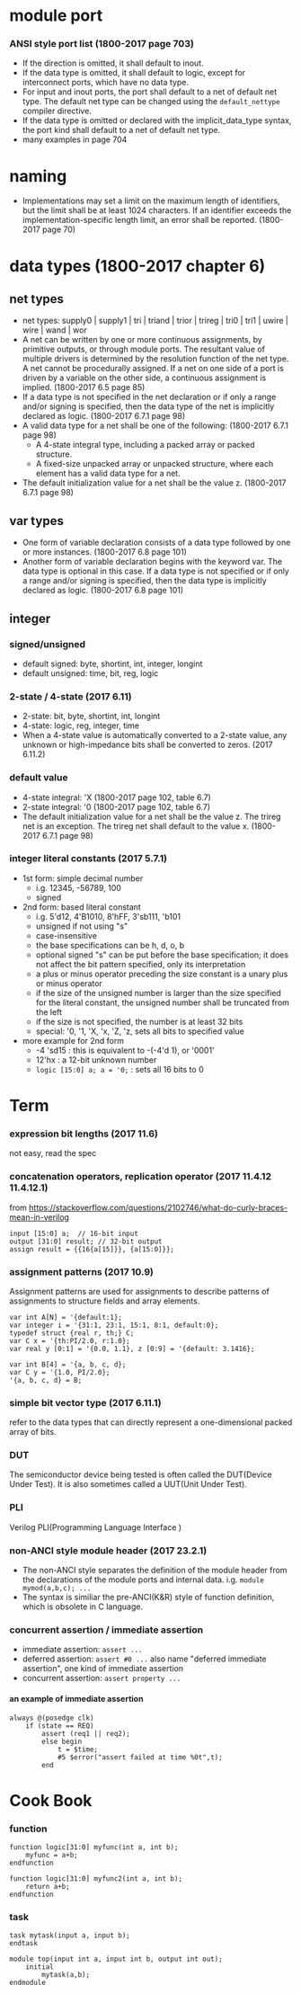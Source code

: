 # module port

### ANSI style port list (1800-2017 page 703)
*  If the direction is omitted, it shall default to inout.
*  If the data type is omitted, it shall default to logic, except for interconnect ports, which have no
data type.
*  For input and inout ports, the port shall default to a net of default net type. The default net
type can be changed using the `default_nettype` compiler directive.
*  If the data type is omitted or declared with the implicit_data_type syntax, the port kind
shall default to a net of default net type. 
*  many examples in page 704

# naming

* Implementations may set a limit on the maximum length of identifiers, but the limit shall be at least 1024 characters. If an identifier exceeds the implementation-specific length limit, an error shall be reported. (1800-2017 page 70)

# data types (1800-2017 chapter 6)

## net types
*  net types: supply0 | supply1 | tri | triand | trior | trireg | tri0 | tri1 | uwire | wire | wand | wor
*  A net can be written by one or more continuous assignments, by primitive outputs, or through module ports.
The resultant value of multiple drivers is determined by the resolution function of the net type. A net cannot
be procedurally assigned. If a net on one side of a port is driven by a variable on the other side, a continuous
assignment is implied. (1800-2017 6.5 page 85)
*  If a data type is not specified in the net declaration or if only a range and/or signing is specified, then the data
type of the net is implicitly declared as logic. (1800-2017 6.7.1 page 98)
*  A valid data type for a net shall be one of the following: (1800-2017 6.7.1 page 98)
   *  A 4-state integral type, including a packed array or packed structure.
   *  A fixed-size unpacked array or unpacked structure, where each element has a valid data type for a net.
*  The default initialization value for a net shall be the value z. (1800-2017 6.7.1 page 98)

## var types
*  One form of variable declaration consists of a data type followed by one or more instances. (1800-2017 6.8 page 101)
*  Another form of variable declaration begins with the keyword var. The data type is optional in this case. If
a data type is not specified or if only a range and/or signing is specified, then the data type is implicitly
declared as logic. (1800-2017 6.8 page 101)

## integer

### signed/unsigned
*  default signed: byte, shortint, int, integer, longint
*  default unsigned: time, bit, reg, logic

### 2-state / 4-state (2017 6.11)
*  2-state: bit, byte, shortint, int, longint
*  4-state: logic, reg, integer, time
*  When a 4-state value is automatically converted to a 2-state value, any unknown or high-impedance bits shall be converted to zeros. (2017 6.11.2)

### default value
*  4-state integral: 'X (1800-2017 page 102, table 6.7) 
*  2-state integral: '0 (1800-2017 page 102, table 6.7) 
*  The default initialization value for a net shall be the value z. The trireg net is an exception. The trireg net shall default to the value x. (1800-2017 6.7.1 page 98)

### integer literal constants (2017 5.7.1)
*  1st form: simple decimal number
   *  i.g. 12345, -56789, 100
   *  signed
*  2nd form: based literal constant
   *  i.g. 5'd12, 4'B1010, 8'hFF, 3'sb111, 'b101
   *  unsigned if not using "s"
   *  case-insensitive
   *  the base specifications can be h, d, o, b
   *  optional signed "s" can be put before the base specification; it does not affect the bit pattern specified, only its interpretation
   *  a plus or minus operator preceding the size constant is a unary plus or minus operator
   *  if the size of the unsigned number is larger than the size specified for the literal constant, the unsigned number shall be truncated from the left
   *  if the size is not specified, the number is at least 32 bits
   *  special: '0, '1, 'X, 'x, 'Z, 'z, sets all bits to specified value
*  more example for 2nd form
   *  -4 'sd15 : this is equivalent to -(-4'd 1), or '0001'
   *  12'hx : a 12-bit unknown number
   *  `logic [15:0] a; a = '0;` : sets all 16 bits to 0 

# Term

### expression bit lengths (2017 11.6)

not easy, read the spec

### concatenation operators, replication operator (2017 11.4.12 11.4.12.1)

from <https://stackoverflow.com/questions/2102746/what-do-curly-braces-mean-in-verilog>

    input [15:0] a;  // 16-bit input
    output [31:0] result; // 32-bit output
    assign result = {{16{a[15]}}, {a[15:0]}};

### assignment patterns (2017 10.9)

Assignment patterns are used for assignments to describe patterns of assignments to structure fields and
array elements.

    var int A[N] = '{default:1};
    var integer i = '{31:1, 23:1, 15:1, 8:1, default:0};
    typedef struct {real r, th;} C;
    var C x = '{th:PI/2.0, r:1.0};
    var real y [0:1] = '{0.0, 1.1}, z [0:9] = '{default: 3.1416};
    
    var int B[4] = '{a, b, c, d};
    var C y = '{1.0, PI/2.0};
    '{a, b, c, d} = B;

### simple bit vector type (2017 6.11.1)

refer to the data types that can directly represent a one-dimensional packed array of bits.

### DUT
The semiconductor device being tested is often called the DUT(Device Under Test). It is also sometimes called a UUT(Unit Under Test).

### PLI

Verilog PLI(Programming Language Interface )

### non-ANCI style module header (2017 23.2.1)
*   The non-ANCI style separates the definition of the module header from the declarations of the
module ports and internal data. i.g. `module mymod(a,b,c); ...`
*   The syntax is similiar the pre-ANCI(K&R) style of function definition, which is obsolete in C language.

### concurrent assertion / immediate assertion
*   immediate assertion: `assert ...`
*   deferred assertion: `assert #0 ...` also name "deferred immediate assertion", one kind of immediate assertion
*   concurrent assertion: `assert property ...`

#### an example of immediate assertion
    always @(posedge clk)
        if (state == REQ)
            assert (req1 || req2);
            else begin
                t = $time;
                #5 $error("assert failed at time %0t",t);
            end

# Cook Book

### function

    function logic[31:0] myfunc(int a, int b); 
        myfunc = a+b;
    endfunction

    function logic[31:0] myfunc2(int a, int b); 
        return a+b;
    endfunction
  
### task

    task mytask(input a, input b); 
    endtask

    module top(input int a, input int b, output int out);
        initial 
            mytask(a,b);
    endmodule
